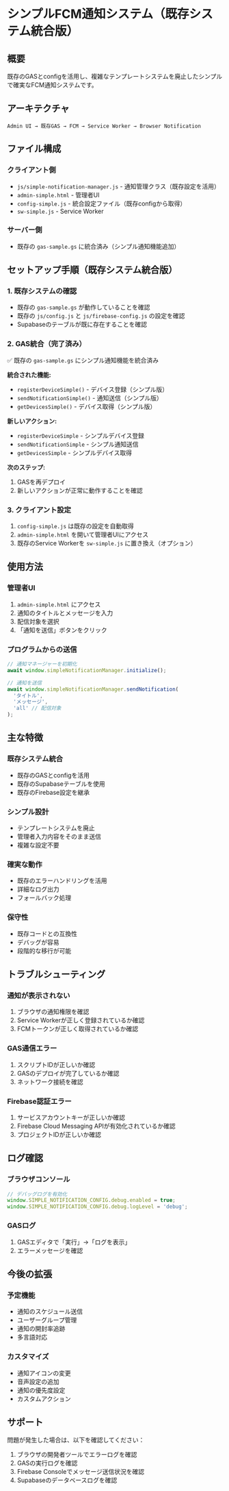 # シンプルFCM通知システム（既存システム統合版）

## 概要
既存のGASとconfigを活用し、複雑なテンプレートシステムを廃止したシンプルで確実なFCM通知システムです。

## アーキテクチャ

```
Admin UI → 既存GAS → FCM → Service Worker → Browser Notification
```

## ファイル構成

### クライアント側
- `js/simple-notification-manager.js` - 通知管理クラス（既存設定を活用）
- `admin-simple.html` - 管理者UI
- `config-simple.js` - 統合設定ファイル（既存configから取得）
- `sw-simple.js` - Service Worker

### サーバー側
- 既存の `gas-sample.gs` に統合済み（シンプル通知機能追加）

## セットアップ手順（既存システム統合版）

### 1. 既存システムの確認
- 既存の `gas-sample.gs` が動作していることを確認
- 既存の `js/config.js` と `js/firebase-config.js` の設定を確認
- Supabaseのテーブルが既に存在することを確認

### 2. GAS統合（完了済み）
✅ 既存の `gas-sample.gs` にシンプル通知機能を統合済み

**統合された機能:**
- `registerDeviceSimple()` - デバイス登録（シンプル版）
- `sendNotificationSimple()` - 通知送信（シンプル版）
- `getDevicesSimple()` - デバイス取得（シンプル版）

**新しいアクション:**
- `registerDeviceSimple` - シンプルデバイス登録
- `sendNotificationSimple` - シンプル通知送信
- `getDevicesSimple` - シンプルデバイス取得

**次のステップ:**
1. GASを再デプロイ
2. 新しいアクションが正常に動作することを確認

### 3. クライアント設定
1. `config-simple.js` は既存の設定を自動取得
2. `admin-simple.html` を開いて管理者UIにアクセス
3. 既存のService Workerを `sw-simple.js` に置き換え（オプション）

## 使用方法

### 管理者UI
1. `admin-simple.html` にアクセス
2. 通知のタイトルとメッセージを入力
3. 配信対象を選択
4. 「通知を送信」ボタンをクリック

### プログラムからの送信
```javascript
// 通知マネージャーを初期化
await window.simpleNotificationManager.initialize();

// 通知を送信
await window.simpleNotificationManager.sendNotification(
  'タイトル',
  'メッセージ',
  'all' // 配信対象
);
```

## 主な特徴

### 既存システム統合
- 既存のGASとconfigを活用
- 既存のSupabaseテーブルを使用
- 既存のFirebase設定を継承

### シンプル設計
- テンプレートシステムを廃止
- 管理者入力内容をそのまま送信
- 複雑な設定不要

### 確実な動作
- 既存のエラーハンドリングを活用
- 詳細なログ出力
- フォールバック処理

### 保守性
- 既存コードとの互換性
- デバッグが容易
- 段階的な移行が可能

## トラブルシューティング

### 通知が表示されない
1. ブラウザの通知権限を確認
2. Service Workerが正しく登録されているか確認
3. FCMトークンが正しく取得されているか確認

### GAS通信エラー
1. スクリプトIDが正しいか確認
2. GASのデプロイが完了しているか確認
3. ネットワーク接続を確認

### Firebase認証エラー
1. サービスアカウントキーが正しいか確認
2. Firebase Cloud Messaging APIが有効化されているか確認
3. プロジェクトIDが正しいか確認

## ログ確認

### ブラウザコンソール
```javascript
// デバッグログを有効化
window.SIMPLE_NOTIFICATION_CONFIG.debug.enabled = true;
window.SIMPLE_NOTIFICATION_CONFIG.debug.logLevel = 'debug';
```

### GASログ
1. GASエディタで「実行」→「ログを表示」
2. エラーメッセージを確認

## 今後の拡張

### 予定機能
- 通知のスケジュール送信
- ユーザーグループ管理
- 通知の開封率追跡
- 多言語対応

### カスタマイズ
- 通知アイコンの変更
- 音声設定の追加
- 通知の優先度設定
- カスタムアクション

## サポート

問題が発生した場合は、以下を確認してください：

1. ブラウザの開発者ツールでエラーログを確認
2. GASの実行ログを確認
3. Firebase Consoleでメッセージ送信状況を確認
4. Supabaseのデータベースログを確認
